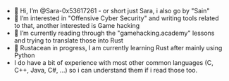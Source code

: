 - 👋 Hi, I’m @Sara-0x53617261 - or short just Sara, i also go by "Sain"
- 👀 I’m interested in "Offensive Cyber Security" and writing tools related to that, another interested is Game hacking
- 🌱 I’m currently reading through the "gamehacking.academy" lessons and trying to translate those into Rust
- 🦀 Rustacean in progress, I am currently learning Rust after mainly using Python 
-    I do have a bit of experience with most other common languages (C, C++, Java, C#, ...) so i can understand them if i read those too.

